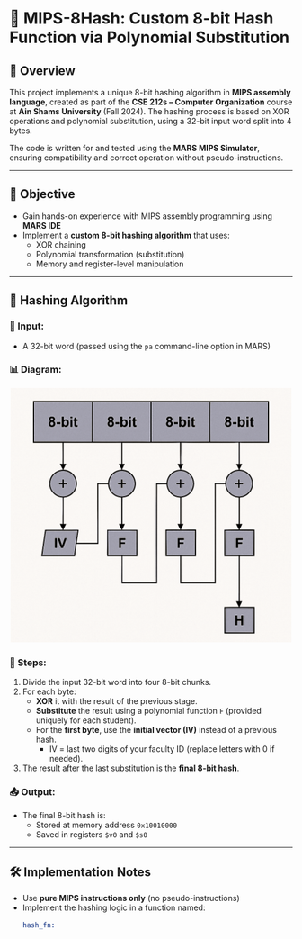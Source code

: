 # 🔐 MIPS-8Hash: Custom 8-bit Hash Function via Polynomial Substitution

## 📘 Overview

This project implements a unique 8-bit hashing algorithm in **MIPS assembly language**, created as part of the **CSE 212s – Computer Organization** course at **Ain Shams University** (Fall 2024). The hashing process is based on XOR operations and polynomial substitution, using a 32-bit input word split into 4 bytes.

The code is written for and tested using the **MARS MIPS Simulator**, ensuring compatibility and correct operation without pseudo-instructions.

---

## 🎯 Objective

- Gain hands-on experience with MIPS assembly programming using **MARS IDE**
- Implement a **custom 8-bit hashing algorithm** that uses:
  - XOR chaining
  - Polynomial transformation (substitution)
  - Memory and register-level manipulation

---

## 🧩 Hashing Algorithm

### 🔢 Input:
- A 32-bit word (passed using the `pa` command-line option in MARS)

### 📊 Diagram:

<p align="center">
  <img src="./hash-diagram.png" alt="Hash Function Diagram" width="500"/>
</p>

### 🔄 Steps:

1. Divide the input 32-bit word into four 8-bit chunks.
2. For each byte:
   - **XOR** it with the result of the previous stage.
   - **Substitute** the result using a polynomial function `F` (provided uniquely for each student).
   - For the **first byte**, use the **initial vector (IV)** instead of a previous hash.
     - IV = last two digits of your faculty ID (replace letters with 0 if needed).
3. The result after the last substitution is the **final 8-bit hash**.

### 📤 Output:
- The final 8-bit hash is:
  - Stored at memory address `0x10010000`
  - Saved in registers `$v0` and `$s0`

---

## 🛠️ Implementation Notes

- Use **pure MIPS instructions only** (no pseudo-instructions)
- Implement the hashing logic in a function named:  
  ```asm
  hash_fn:
